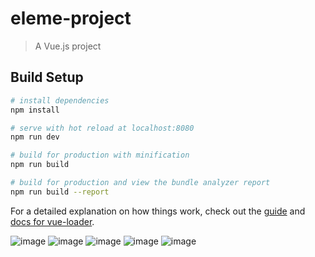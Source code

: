 # eleme-project

> A Vue.js project

## Build Setup

``` bash
# install dependencies
npm install

# serve with hot reload at localhost:8080
npm run dev

# build for production with minification
npm run build

# build for production and view the bundle analyzer report
npm run build --report
```

For a detailed explanation on how things work, check out the [guide](http://vuejs-templates.github.io/webpack/) and [docs for vue-loader](http://vuejs.github.io/vue-loader).


![image](https://github.com/heyuhua1992/clone-ele/screenshot/home.png)
![image](https://github.com/heyuhua1992/clone-ele/screenshot/rating.png)
![image](https://github.com/heyuhua1992/clone-ele/screenshot/seller.png)
![image](https://github.com/heyuhua1992/clone-ele/screenshot/detail.png)
![image](https://github.com/heyuhua1992/clone-ele/screenshot/food.png)

